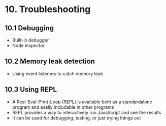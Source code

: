 # 10. Troubleshooting

## 10.1 Debugging
* Built-in debugger
* Node inspector

## 10.2 Memory leak detection
* Using event listeners to catch memory leak

## 10.3 Using REPL
* A Real-Eval-Print-Loop (REPL) is available both as a standardalone program and easily includable in other programs
* REPL provides a way to interactively run JavaScript and see the results
* It can be used for debugging, testing, or just trying things out